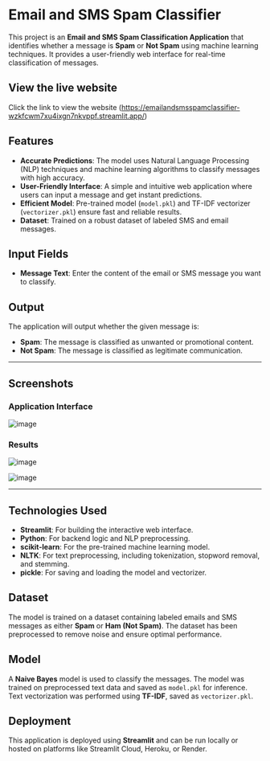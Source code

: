 # Email and SMS Spam Classifier

This project is an **Email and SMS Spam Classification Application** that identifies whether a message is **Spam** or **Not Spam** using machine learning techniques. It provides a user-friendly web interface for real-time classification of messages.

## View the live website
Click the link to view the website  (https://emailandsmsspamclassifier-wzkfcwm7xu4ixgn7nkvppf.streamlit.app/)
## Features

- **Accurate Predictions**: The model uses Natural Language Processing (NLP) techniques and machine learning algorithms to classify messages with high accuracy.
- **User-Friendly Interface**: A simple and intuitive web application where users can input a message and get instant predictions.
- **Efficient Model**: Pre-trained model (`model.pkl`) and TF-IDF vectorizer (`vectorizer.pkl`) ensure fast and reliable results.
- **Dataset**: Trained on a robust dataset of labeled SMS and email messages.


## Input Fields

- **Message Text**: Enter the content of the email or SMS message you want to classify.


## Output

The application will output whether the given message is:
- **Spam**: The message is classified as unwanted or promotional content.
- **Not Spam**: The message is classified as legitimate communication.
--- 
## Screenshots
### Application Interface
![image](https://github.com/user-attachments/assets/3074ce82-e47f-4c97-a58f-ae3b020b7f77)

### Results
![image](https://github.com/user-attachments/assets/1fa506eb-30d5-4a47-aec3-5dd8cb1d7cb6)


![image](https://github.com/user-attachments/assets/5a8e47aa-a3d6-44cd-bb1c-8cf5d22da0d6)


---

## Technologies Used

- **Streamlit**: For building the interactive web interface.
- **Python**: For backend logic and NLP preprocessing.
- **scikit-learn**: For the pre-trained machine learning model.
- **NLTK**: For text preprocessing, including tokenization, stopword removal, and stemming.
- **pickle**: For saving and loading the model and vectorizer.



## Dataset

The model is trained on a dataset containing labeled emails and SMS messages as either **Spam** or **Ham (Not Spam)**. The dataset has been preprocessed to remove noise and ensure optimal performance.


## Model

A **Naive Bayes** model is used to classify the messages. The model was trained on preprocessed text data and saved as `model.pkl` for inference. Text vectorization was performed using **TF-IDF**, saved as `vectorizer.pkl`.


## Deployment

This application is deployed using **Streamlit** and can be run locally or hosted on platforms like Streamlit Cloud, Heroku, or Render.


